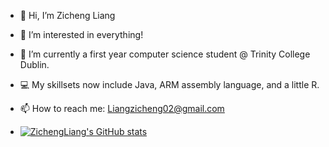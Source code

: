 - 👋 Hi, I’m Zicheng Liang
- 👀 I’m interested in everything!
- 🌱 I’m currently a first year computer science student @ Trinity College Dublin.
- 💻 My skillsets now include Java, ARM assembly language, and a little R.
- 📫 How to reach me: Liangzicheng02@gmail.com

- [![ZichengLiang's GitHub stats](https://github-readme-stats.vercel.app/api?username=ZichengLiang)](https://github.com/ZichengLiang/github-readme-stats)

<!---
PolarbearinBox/PolarbearinBox is a ✨ special ✨ repository because its `README.md` (this file) appears on your GitHub profile.
You can click the Preview link to take a look at your changes.
--->
